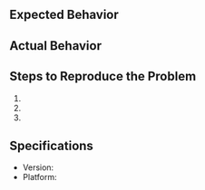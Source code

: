 ## Expected Behavior

## Actual Behavior

## Steps to Reproduce the Problem

  1.
  1.
  1.

## Specifications

  - Version:
  - Platform:

